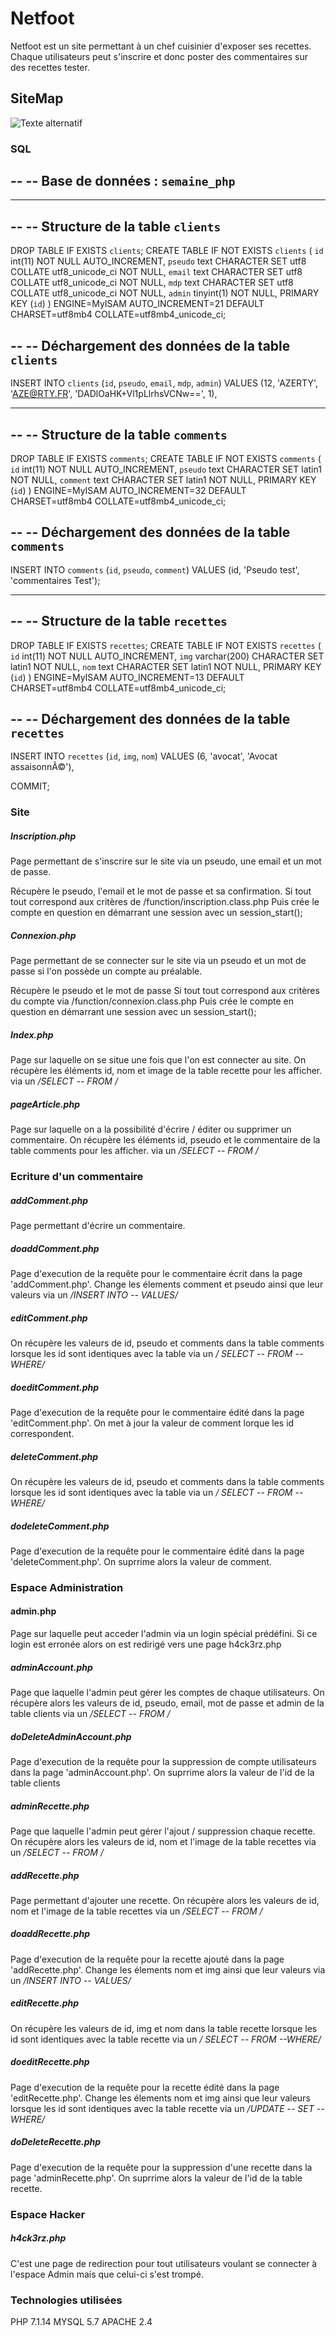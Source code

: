 # Netfoot

Netfoot est un site permettant à un chef cuisinier d'exposer ses recettes.
Chaque utilisateurs peut s'inscrire et donc poster des commentaires sur des recettes tester.

## SiteMap
![Texte alternatif](https://www.noelshack.com/2018-07-4-1518710981-site-map.png)

### SQL

--
-- Base de données :  `semaine_php`
--

-- --------------------------------------------------------

--
-- Structure de la table `clients`
--

DROP TABLE IF EXISTS `clients`;
CREATE TABLE IF NOT EXISTS `clients` (
  `id` int(11) NOT NULL AUTO_INCREMENT,
  `pseudo` text CHARACTER SET utf8 COLLATE utf8_unicode_ci NOT NULL,
  `email` text CHARACTER SET utf8 COLLATE utf8_unicode_ci NOT NULL,
  `mdp` text CHARACTER SET utf8 COLLATE utf8_unicode_ci NOT NULL,
  `admin` tinyint(1) NOT NULL,
  PRIMARY KEY (`id`)
) ENGINE=MyISAM AUTO_INCREMENT=21 DEFAULT CHARSET=utf8mb4 COLLATE=utf8mb4_unicode_ci;

--
-- Déchargement des données de la table `clients`
--

INSERT INTO `clients` (`id`, `pseudo`, `email`, `mdp`, `admin`) VALUES
(12, 'AZERTY', 'AZE@RTY.FR', 'DADlOaHK+Vl1pLlrhsVCNw==', 1),

-- --------------------------------------------------------

--
-- Structure de la table `comments`
--

DROP TABLE IF EXISTS `comments`;
CREATE TABLE IF NOT EXISTS `comments` (
  `id` int(11) NOT NULL AUTO_INCREMENT,
  `pseudo` text CHARACTER SET latin1 NOT NULL,
  `comment` text CHARACTER SET latin1 NOT NULL,
  PRIMARY KEY (`id`)
) ENGINE=MyISAM AUTO_INCREMENT=32 DEFAULT CHARSET=utf8mb4 COLLATE=utf8mb4_unicode_ci;

--
-- Déchargement des données de la table `comments`
--

INSERT INTO `comments` (`id`, `pseudo`, `comment`) VALUES
(id, 'Pseudo test', 'commentaires Test');

-- --------------------------------------------------------

--
-- Structure de la table `recettes`
--

DROP TABLE IF EXISTS `recettes`;
CREATE TABLE IF NOT EXISTS `recettes` (
  `id` int(11) NOT NULL AUTO_INCREMENT,
  `img` varchar(200) CHARACTER SET latin1 NOT NULL,
  `nom` text CHARACTER SET latin1 NOT NULL,
  PRIMARY KEY (`id`)
) ENGINE=MyISAM AUTO_INCREMENT=13 DEFAULT CHARSET=utf8mb4 COLLATE=utf8mb4_unicode_ci;

--
-- Déchargement des données de la table `recettes`
--

INSERT INTO `recettes` (`id`, `img`, `nom`) VALUES
(6, 'avocat', 'Avocat assaisonnÃ©'),

COMMIT;
### Site
##### Inscription.php

Page permettant de s'inscrire sur le site via un pseudo, une email et un mot de passe.

Récupère le pseudo, l'email et le mot de passe et sa confirmation.
Si tout tout correspond aux critères de /function/inscription.class.php
Puis crée le compte en question en démarrant une session avec un session_start();

##### Connexion.php

Page permettant de se connecter sur le site via un pseudo et un mot de passe si l'on possède un compte au préalable.

Récupère le pseudo et le mot de passe
Si tout tout correspond aux critères du compte via /function/connexion.class.php
Puis crée le compte en question en démarrant une session avec un session_start();

##### Index.php

Page sur laquelle on se situe une fois que l'on est connecter au site.
On récupère les éléments id, nom et image de la table recette pour les afficher.
via un */SELECT -- FROM /*

##### pageArticle.php

Page sur laquelle on a la possibilité d'écrire / éditer ou supprimer un commentaire.
On récupère les éléments id, pseudo et le commentaire de la table comments pour les afficher.
via un */SELECT -- FROM /*


### Ecriture d'un commentaire

##### addComment.php

Page permettant d'écrire un commentaire.

##### doaddComment.php

Page d'execution de la requête pour le  commentaire écrit dans la page 'addComment.php'.
Change les élements comment et pseudo ainsi que leur valeurs
via un */INSERT INTO -- VALUES/*

##### editComment.php

On récupère les valeurs de id, pseudo et comments dans la table comments lorsque les id sont identiques avec la table
via un */ SELECT -- FROM --WHERE/*

##### doeditComment.php

Page d'execution de la requête pour le  commentaire édité dans la page 'editComment.php'.
On met à jour la valeur de comment lorque les id correspondent.

##### deleteComment.php

On récupère les valeurs de id, pseudo et comments dans la table comments lorsque les id sont identiques avec la table
via un */ SELECT -- FROM --WHERE/*

##### dodeleteComment.php

Page d'execution de la requête pour le  commentaire édité dans la page 'deleteComment.php'.
On suprrime alors la valeur de comment.

### Espace Administration

#### admin.php

Page sur laquelle peut acceder l'admin via un login spécial prédéfini.
Si ce login est erronée alors on est redirigé vers une page h4ck3rz.php

##### adminAccount.php

Page que laquelle l'admin peut gérer les comptes de chaque utilisateurs.
On récupère alors les valeurs de id, pseudo, email, mot de passe et admin de la table clients
via un */SELECT -- FROM /*

##### doDeleteAdminAccount.php

Page d'execution de la requête pour la  suppression de compte utilisateurs dans la page 'adminAccount.php'.
On suprrime alors la valeur de l'id de la table clients


##### adminRecette.php

Page que laquelle l'admin peut gérer l'ajout / suppression chaque recette.
On récupère alors les valeurs de id, nom et l'image de la table recettes
via un */SELECT -- FROM /*

##### addRecette.php

Page permettant d'ajouter une recette.
On récupère alors les valeurs de id, nom et l'image de la table recettes
via un */SELECT -- FROM /*

##### doaddRecette.php

Page d'execution de la requête pour la  recette ajouté dans la page 'addRecette.php'.
Change les élements nom et img ainsi que leur valeurs
via un */INSERT INTO -- VALUES/*


##### editRecette.php

On récupère les valeurs de id, img et nom dans la table recette lorsque les id sont identiques avec la table recette
via un */ SELECT -- FROM --WHERE/*

##### doeditRecette.php

Page d'execution de la requête pour la  recette édité dans la page 'editRecette.php'.
Change les élements nom et img ainsi que leur valeurs lorsque les id sont identiques avec la table recette
via un */UPDATE -- SET -- WHERE/*


##### doDeleteRecette.php

Page d'execution de la requête pour la  suppression d'une recette dans la page 'adminRecette.php'.
On suprrime alors la valeur de l'id de la table recette.


### Espace Hacker

##### h4ck3rz.php

C'est une page de redirection pour tout utilisateurs voulant se connecter à l'espace Admin mais que celui-ci s'est trompé.


### Technologies utilisées

PHP 7.1.14
MYSQL 5.7
APACHE 2.4
